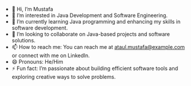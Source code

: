 - 👋 Hi, I’m Mustafa
- 👀 I’m interested in Java Development and Software Engineering.
- 🌱 I’m currently learning Java programming and enhancing my skills in software development.
- 💞️ I’m looking to collaborate on Java-based projects and software solutions.
- 📫 How to reach me: You can reach me at ataul.mustafa@example.com or connect with me on LinkedIn.
- 😄 Pronouns: He/Him
- ⚡ Fun fact: I’m passionate about building efficient software tools and exploring creative ways to solve problems.
<!---
ataul-mustafa4/ataul-mustafa4 is a ✨ special ✨ repository because its `README.md` (this file) appears on your GitHub profile.
You can click the Preview link to take a look at your changes.
--->
